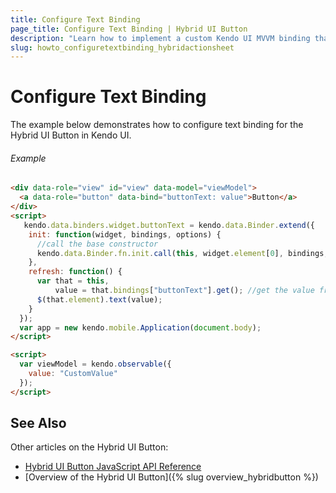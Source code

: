 ```yaml
---
title: Configure Text Binding
page_title: Configure Text Binding | Hybrid UI Button
description: "Learn how to implement a custom Kendo UI MVVM binding that sets the Hybrid UI Button's text in Kendo UI."
slug: howto_configuretextbinding_hybridactionsheet
---
```


# Configure Text Binding

The example below demonstrates how to configure text binding for the Hybrid UI Button in Kendo UI.

###### Example

```html
<div data-role="view" id="view" data-model="viewModel">
  <a data-role="button" data-bind="buttonText: value">Button</a>
</div>
<script>
   kendo.data.binders.widget.buttonText = kendo.data.Binder.extend({
    init: function(widget, bindings, options) {
      //call the base constructor
      kendo.data.Binder.fn.init.call(this, widget.element[0], bindings, options);
    },
    refresh: function() {
      var that = this,
          value = that.bindings["buttonText"].get(); //get the value from the View-Model
      $(that.element).text(value);
    }
  });
  var app = new kendo.mobile.Application(document.body);
</script>

<script>
  var viewModel = kendo.observable({
    value: "CustomValue"
  });
</script>
```

## See Also

Other articles on the Hybrid UI Button:

* [Hybrid UI Button JavaScript API Reference](/api/javascript/mobile/ui/button)
* [Overview of the Hybrid UI Button]({% slug overview_hybridbutton %})
